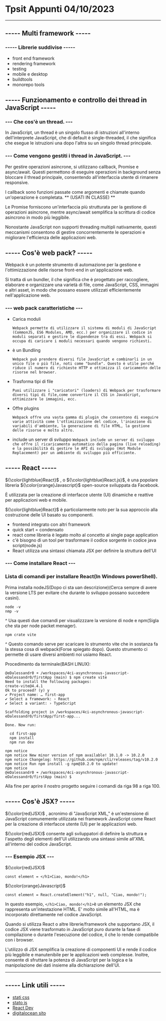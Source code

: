 # Tpsit Appunti   04/10/2023
---
## ----- Multi framework -----
### ----- Librerie suddivise -----
- front end framework 
- rendering framework
- testing
- mobile e desktop
- buildtools
- monorepo tools

## ----- Funzionamento e controllo dei thread in JavaScript -----
### --- Che cos'è un thread. ---

In JavaScript, un thread è un singolo flusso di istruzioni all'interno dell'interprete JavaScript, che di default è single-threaded,  il che significa che esegue le istruzioni una dopo l'altra su un singolo thread principale.

### --- Come vengono gestiti i thread in JavaScript. ---

Per gestire operazioni asincrone, si utilizzano callback, Promise e async/await. Questi permettono di eseguire operazioni in background senza bloccare il thread principale, consentendo all'interfaccia utente di rimanere responsive. 

I callback sono funzioni passate come argomenti e chiamate quando un'operazione è completata. ** (USATI IN CLASSE) **

Le Promise forniscono un'interfaccia più strutturata per la gestione di operazioni asincrone, mentre async/await semplifica la scrittura di codice asincrono in modo più leggibile.

Nonostante JavaScript non supporti threading multipli nativamente, questi meccanismi consentono di gestire concorrentemente le operazioni e migliorare l'efficienza delle applicazioni web.

## ----- Cos'è web pack? -----
Webpack è un potente strumento di automazione per la gestione e l'ottimizzazione delle risorse front-end in un'applicazione web.

Si tratta di un bundler, il che significa che è progettato per raccogliere, elaborare e organizzare una varietà di file, come JavaScript, CSS, immagini e altri asset, in modo che possano essere utilizzati efficientemente nell'applicazione web.

### --- web pack caratteristiche ---
- Carica moduli
  
  ```Webpack permette di utilizzare il sistema di moduli di JavaScript (CommonJS, ES6 Modules, AMD, ecc.) per organizzare il codice in moduli separati e gestire le dipendenze tra di essi. Webpack si occupa di caricare i moduli necessari quando vengono richiesti.```
  
- è un Bundling
  
  ```Webpack può prendere diversi file JavaScript e combinarli in un unico file o più file, noti come "bundle". Questo è utile perché riduce il numero di richieste HTTP e ottimizza il caricamento delle risorse nel browser.```
  
- Trasforma tipi di file
  
  ```Puoi utilizzare i "caricatori" (loaders) di Webpack per trasformare diversi tipi di file,come convertire il CSS in JavaScript, ottimizzare le immagini, ecc.```

- Offre plugins
  
  ```Webpack offre una vasta gamma di plugin che consentono di eseguire varie attività come l'ottimizzazione del codice, l'iniezione di variabili d'ambiente, la generazione di file HTML, la gestione delle risorse e molto altro.```

- include un server di sviluppo
```Webpack include un server di sviluppo che offre il ricaricamento automatico della pagina (live reloading) e la possibilità di gestire le API di sviluppo (Hot Module Replacement) per un ambiente di sviluppo più efficiente.```

## ----- React -----

${\color{lightblue}React}$ , o ${\color{lightblue}React.js}$, è una popolare libreria ${\color{orange}Javascript}$ open-source sviluppata da Facebook. 

È utilizzata per la creazione di interfacce utente (UI) dinamiche e reattive per applicazioni web e mobile. 

${\color{lightblue}React}$ è particolarmente noto per la sua approccio alla costruzione delle UI basato su componenti.

- frontend integrato con altri framework
- quick start = condensato
- react come libreria è legato molto al concetto al single page application
- c'è bisogno di un tool per trasformare il codice sorgente in codice java script(node.js)
- React utilizza una sintassi chiamata JSX per definire la struttura dell'UI

### --- Come installare React ---

### Lista di comandi per installare React(In Windows powerShell).
Prima installa nodeJS(Dopo ci sta uan descrizione)(Cerca sempre di avere la versione LTS per evitare che durante lo sviluppo possano succedere casini).

```
node -v 
nmp -v
```
^ Usa questi due comandi per visualizzzare la versione di node e npm(Sigla che sta per node packet menager).

```
npm crate vite
```
^ Questo comando serve per scaricare lo strumento vite che in sostanza fa la stessa cosa di webpack(Forse spiegato dopo).
Questo strumento ci permette di usare diversi ambienti noi usiamo React.


Procedimento da terminale(BASH LINUX):
```
@eDalessandr0 ➜ /workspaces/4ci-asynchronous-javascript-eDalessandr0/firstApp (main) $ npm create vite
Need to install the following packages:
create-vite@4.4.1
Ok to proceed? (y) y
✔ Project name: … first-app
✔ Select a framework: › React
✔ Select a variant: › TypeScript

Scaffolding project in /workspaces/4ci-asynchronous-javascript-eDalessandr0/firstApp/first-app...

Done. Now run:

  cd first-app
  npm install
  npm run dev

npm notice 
npm notice New minor version of npm available! 10.1.0 -> 10.2.0
npm notice Changelog: https://github.com/npm/cli/releases/tag/v10.2.0
npm notice Run npm install -g npm@10.2.0 to update!
npm notice 
@eDalessandr0 ➜ /workspaces/4ci-asynchronous-javascript-eDalessandr0/firstApp (main) $ 
```
Alla fine per aprire il nostro progetto seguire i comandi da riga 98 a riga 100.
## ----- Cos'è JSX? -----

${\color{red}JSX}$ , acronimo di "JavaScript XML," è un'estensione di JavaScript comunemente utilizzata nei framework JavaScript come React per la creazione di interfacce utente (UI) per le applicazioni web.

${\color{red}JSX}$  consente agli sviluppatori di definire la struttura e l'aspetto degli elementi dell'UI utilizzando una sintassi simile all'XML all'interno del codice JavaScript.


### --- Esempio JSX ---

 ${\color{red}JSX}$ 
 
 ```const element = </h1>Ciao, mondo!</h1>```
 
${\color{orange}Javascript}$

```const element = React.createElement("h1", null, "Ciao, mondo!");```

In questo esempio, ```</h1>Ciao, mondo!</h1>```è un elemento JSX che rappresenta un'intestazione HTML.
E' molto simile all'HTML, ma è incorporato direttamente nel codice JavaScript.

Quando si utilizza React o altre librerie/framework che supportano JSX, il codice JSX viene trasformato in JavaScript
puro durante la fase di compilazione o durante l'esecuzione del codice, il che lo rende compatibile con i browser.

L'utilizzo di JSX semplifica la creazione di componenti UI e rende il codice più leggibile e manutenibile per le applicazioni web complesse.
Inoltre, consente di sfruttare la potenza di JavaScript per la logica e la manipolazione dei dati insieme alla dichiarazione dell'UI.

---

## ----- Link utili -----

- [stati css](https://2022.stateofcss.com/en-US/)
- [stato js](https://2022.stateofjs.com/en-US/)
- [React Dev](https://react.dev)
- [digitalocean sito](https://digitalocean.com)
